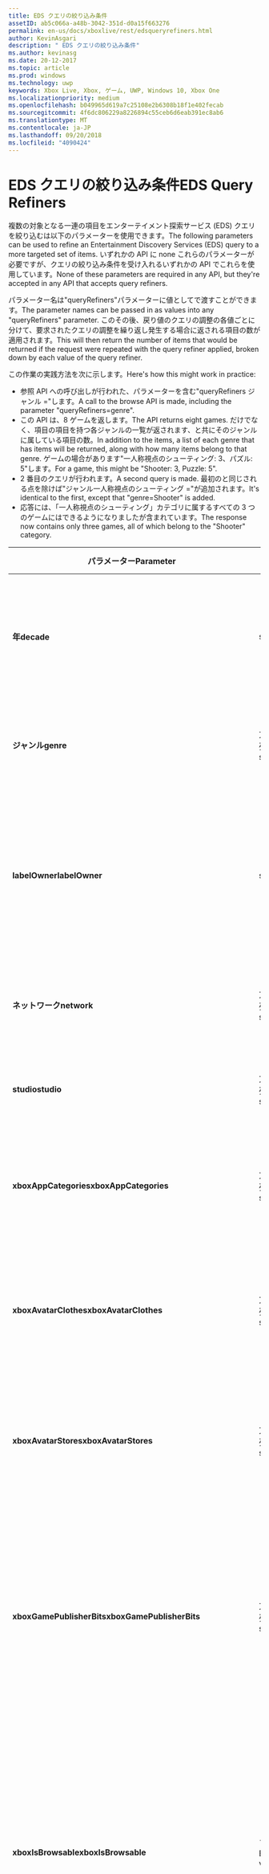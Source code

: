 ```yaml
---
title: EDS クエリの絞り込み条件
assetID: ab5c066a-a48b-3042-351d-d0a15f663276
permalink: en-us/docs/xboxlive/rest/edsqueryrefiners.html
author: KevinAsgari
description: " EDS クエリの絞り込み条件"
ms.author: kevinasg
ms.date: 20-12-2017
ms.topic: article
ms.prod: windows
ms.technology: uwp
keywords: Xbox Live, Xbox, ゲーム, UWP, Windows 10, Xbox One
ms.localizationpriority: medium
ms.openlocfilehash: b049965d619a7c25108e2b6308b18f1e402fecab
ms.sourcegitcommit: 4f6dc806229a8226894c55ceb6d6eab391ec8ab6
ms.translationtype: MT
ms.contentlocale: ja-JP
ms.lasthandoff: 09/20/2018
ms.locfileid: "4090424"
---
```

# <a name="eds-query-refiners"></a><span data-ttu-id="4a70f-104">EDS クエリの絞り込み条件</span><span class="sxs-lookup"><span data-stu-id="4a70f-104">EDS Query Refiners</span></span>
 
<a id="ID4EO"></a>

  
 
<span data-ttu-id="4a70f-105">複数の対象となる一連の項目をエンターテイメント探索サービス (EDS) クエリを絞り込むは以下のパラメーターを使用できます。</span><span class="sxs-lookup"><span data-stu-id="4a70f-105">The following parameters can be used to refine an Entertainment Discovery Services (EDS) query to a more targeted set of items.</span></span> <span data-ttu-id="4a70f-106">いずれかの API に none これらのパラメーターが必要ですが、クエリの絞り込み条件を受け入れるいずれかの API でこれらを使用しています。</span><span class="sxs-lookup"><span data-stu-id="4a70f-106">None of these parameters are required in any API, but they're accepted in any API that accepts query refiners.</span></span>
 
<span data-ttu-id="4a70f-107">パラメーター名は"queryRefiners"パラメーターに値としてで渡すことができます。</span><span class="sxs-lookup"><span data-stu-id="4a70f-107">The parameter names can be passed in as values into any "queryRefiners" parameter.</span></span> <span data-ttu-id="4a70f-108">このその後、戻り値のクエリの調整の各値ごとに分けて、要求されたクエリの調整を繰り返し発生する場合に返される項目の数が適用されます。</span><span class="sxs-lookup"><span data-stu-id="4a70f-108">This will then return the number of items that would be returned if the request were repeated with the query refiner applied, broken down by each value of the query refiner.</span></span>
 
<span data-ttu-id="4a70f-109">この作業の実践方法を次に示します。</span><span class="sxs-lookup"><span data-stu-id="4a70f-109">Here's how this might work in practice:</span></span>
 
   * <span data-ttu-id="4a70f-110">参照 API への呼び出しが行われた、パラメーターを含む"queryRefiners ジャンル ="します。</span><span class="sxs-lookup"><span data-stu-id="4a70f-110">A call to the browse API is made, including the parameter "queryRefiners=genre".</span></span>
   * <span data-ttu-id="4a70f-111">この API は、8 ゲームを返します。</span><span class="sxs-lookup"><span data-stu-id="4a70f-111">The API returns eight games.</span></span> <span data-ttu-id="4a70f-112">だけでなく、項目の項目を持つ各ジャンルの一覧が返されます、と共にそのジャンルに属している項目の数。</span><span class="sxs-lookup"><span data-stu-id="4a70f-112">In addition to the items, a list of each genre that has items will be returned, along with how many items belong to that genre.</span></span> <span data-ttu-id="4a70f-113">ゲームの場合があります"一人称視点のシューティング: 3、パズル: 5"します。</span><span class="sxs-lookup"><span data-stu-id="4a70f-113">For a game, this might be "Shooter: 3, Puzzle: 5".</span></span>
   * <span data-ttu-id="4a70f-114">2 番目のクエリが行われます。</span><span class="sxs-lookup"><span data-stu-id="4a70f-114">A second query is made.</span></span> <span data-ttu-id="4a70f-115">最初のと同じされる点を除けば"ジャンル一人称視点のシューティング ="が追加されます。</span><span class="sxs-lookup"><span data-stu-id="4a70f-115">It's identical to the first, except that "genre=Shooter" is added.</span></span>
   * <span data-ttu-id="4a70f-116">応答には、「一人称視点のシューティング」カテゴリに属するすべての 3 つのゲームにはできるようになりましたが含まれています。</span><span class="sxs-lookup"><span data-stu-id="4a70f-116">The response now contains only three games, all of which belong to the "Shooter" category.</span></span>
  
| <span data-ttu-id="4a70f-117">パラメーター</span><span class="sxs-lookup"><span data-stu-id="4a70f-117">Parameter</span></span>| <span data-ttu-id="4a70f-118">データ型</span><span class="sxs-lookup"><span data-stu-id="4a70f-118">Data Type</span></span>| <span data-ttu-id="4a70f-119">説明</span><span class="sxs-lookup"><span data-stu-id="4a70f-119">Description</span></span>| 
| --- | --- | --- | 
| <b><span data-ttu-id="4a70f-120">年</span><span class="sxs-lookup"><span data-stu-id="4a70f-120">decade</span></span></b>| <span data-ttu-id="4a70f-121">string</span><span class="sxs-lookup"><span data-stu-id="4a70f-121">string</span></span>| <span data-ttu-id="4a70f-122">10 年間ですべての項目する必要がありますリリースされています。</span><span class="sxs-lookup"><span data-stu-id="4a70f-122">The decade in which all items must have been released.</span></span>| 
| <b><span data-ttu-id="4a70f-123">ジャンル</span><span class="sxs-lookup"><span data-stu-id="4a70f-123">genre</span></span></b>| <span data-ttu-id="4a70f-124">文字列の配列</span><span class="sxs-lookup"><span data-stu-id="4a70f-124">array of string</span></span>| <span data-ttu-id="4a70f-125">すべての項目が必要なジャンルの一覧。</span><span class="sxs-lookup"><span data-stu-id="4a70f-125">The list of genres that all items must have.</span></span>| 
| <b><span data-ttu-id="4a70f-126">labelOwner</span><span class="sxs-lookup"><span data-stu-id="4a70f-126">labelOwner</span></span></b>| <span data-ttu-id="4a70f-127">string</span><span class="sxs-lookup"><span data-stu-id="4a70f-127">string</span></span>| <span data-ttu-id="4a70f-128">アーティスト、アルバム、またはトラックに関連付けられているミュージック ラベル。</span><span class="sxs-lookup"><span data-stu-id="4a70f-128">The music label associated with the artist, album, or track.</span></span>| 
| <b><span data-ttu-id="4a70f-129">ネットワーク</span><span class="sxs-lookup"><span data-stu-id="4a70f-129">network</span></span></b>| <span data-ttu-id="4a70f-130">文字列の配列</span><span class="sxs-lookup"><span data-stu-id="4a70f-130">array of string</span></span>| <span data-ttu-id="4a70f-131">項目を作成するネットワーク。</span><span class="sxs-lookup"><span data-stu-id="4a70f-131">The network that created the items.</span></span>| 
| <b><span data-ttu-id="4a70f-132">studio</span><span class="sxs-lookup"><span data-stu-id="4a70f-132">studio</span></span></b>| <span data-ttu-id="4a70f-133">文字列の配列</span><span class="sxs-lookup"><span data-stu-id="4a70f-133">array of string</span></span>| <span data-ttu-id="4a70f-134">項目の作成、studio します。</span><span class="sxs-lookup"><span data-stu-id="4a70f-134">The studio that created the items.</span></span>| 
| <b><span data-ttu-id="4a70f-135">xboxAppCategories</span><span class="sxs-lookup"><span data-stu-id="4a70f-135">xboxAppCategories</span></span></b>| <span data-ttu-id="4a70f-136">文字列の配列</span><span class="sxs-lookup"><span data-stu-id="4a70f-136">array of string</span></span>| <span data-ttu-id="4a70f-137">すべての Xbox アプリに必要なカテゴリの一覧。</span><span class="sxs-lookup"><span data-stu-id="4a70f-137">The list of categories that all Xbox Apps must have.</span></span>| 
| <b><span data-ttu-id="4a70f-138">xboxAvatarClothes</span><span class="sxs-lookup"><span data-stu-id="4a70f-138">xboxAvatarClothes</span></span></b>| <span data-ttu-id="4a70f-139">文字列の配列</span><span class="sxs-lookup"><span data-stu-id="4a70f-139">array of string</span></span>| <span data-ttu-id="4a70f-140">洋服の種類の一覧にすべての Xbox アバター項目が必要です。</span><span class="sxs-lookup"><span data-stu-id="4a70f-140">The list of clothing types all Xbox Avatar items must have.</span></span>| 
| <b><span data-ttu-id="4a70f-141">xboxAvatarStores</span><span class="sxs-lookup"><span data-stu-id="4a70f-141">xboxAvatarStores</span></span></b>| <span data-ttu-id="4a70f-142">文字列の配列</span><span class="sxs-lookup"><span data-stu-id="4a70f-142">array of string</span></span>| <span data-ttu-id="4a70f-143">アバター項目所属するすべての Xbox にストアの一覧。</span><span class="sxs-lookup"><span data-stu-id="4a70f-143">The list of stores to which all Xbox avatar items must belong.</span></span>| 
| <b><span data-ttu-id="4a70f-144">xboxGamePublisherBits</span><span class="sxs-lookup"><span data-stu-id="4a70f-144">xboxGamePublisherBits</span></span></b>| <span data-ttu-id="4a70f-145">文字列の配列</span><span class="sxs-lookup"><span data-stu-id="4a70f-145">array of string</span></span>| <span data-ttu-id="4a70f-146">すべてのゲームの種類の項目や AppType 項目に対して設定する必要がありますゲーム パブリッシャー ビットの一覧。</span><span class="sxs-lookup"><span data-stu-id="4a70f-146">The list of game publisher bits that must be set on all GameType items or AppType items.</span></span>| 
| <b><span data-ttu-id="4a70f-147">xboxIsBrowsable</span><span class="sxs-lookup"><span data-stu-id="4a70f-147">xboxIsBrowsable</span></span></b>| <span data-ttu-id="4a70f-148">ブール値</span><span class="sxs-lookup"><span data-stu-id="4a70f-148">Boolean value</span></span>| <span data-ttu-id="4a70f-149"><b>True</b>を返す場合は、実践的なコンテンツだけでなく、直接実践的な完全なゲームです。</span><span class="sxs-lookup"><span data-stu-id="4a70f-149">If <b>true</b>, will return full games which are not directly actionable in addition to actionable content.</span></span> <span data-ttu-id="4a70f-150">既定値は<b>false</b>。</span><span class="sxs-lookup"><span data-stu-id="4a70f-150">Defaults to <b>false</b>.</span></span>| 
| <b><span data-ttu-id="4a70f-151">xboxHasChildMediaItemTypes</span><span class="sxs-lookup"><span data-stu-id="4a70f-151">xboxHasChildMediaItemTypes</span></span></b>| <span data-ttu-id="4a70f-152">文字列の配列</span><span class="sxs-lookup"><span data-stu-id="4a70f-152">array of string</span></span>| <span data-ttu-id="4a70f-153">ゲームのメディアのグループで返されたすべての項目がメディア項目の種類は、指定された値のいずれかの子が必要です。</span><span class="sxs-lookup"><span data-stu-id="4a70f-153">All returned items with a media group of Game must have children whose media item type is one of the provided values.</span></span>| 
  
<a id="ID4EEF"></a>

 
## <a name="see-also"></a><span data-ttu-id="4a70f-154">関連項目</span><span class="sxs-lookup"><span data-stu-id="4a70f-154">See also</span></span>
 
<a id="ID4EGF"></a>

 
##### <a name="parent"></a><span data-ttu-id="4a70f-155">Parent</span><span class="sxs-lookup"><span data-stu-id="4a70f-155">Parent</span></span>  

[<span data-ttu-id="4a70f-156">その他の参照情報</span><span class="sxs-lookup"><span data-stu-id="4a70f-156">Additional Reference</span></span>](atoc-xboxlivews-reference-additional.md)

  
<a id="ID4ESF"></a>

 
##### <a name="further-information"></a><span data-ttu-id="4a70f-157">詳細情報</span><span class="sxs-lookup"><span data-stu-id="4a70f-157">Further Information</span></span> 

[<span data-ttu-id="4a70f-158">マーケットプレース URI</span><span class="sxs-lookup"><span data-stu-id="4a70f-158">Marketplace URIs</span></span>](../uri/marketplace/atoc-reference-marketplace.md)

   